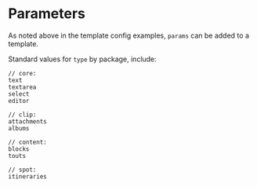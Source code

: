 # Parameters

As noted above in the template config examples, `params` can be added to a template.

Standard values for `type` by package, include:

```
// core:
text
textarea
select
editor

// clip:
attachments
albums

// content:
blocks
touts

// spot:
itineraries
```